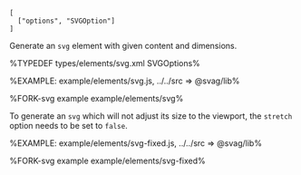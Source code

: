 
```### svg => string
[
  ["options", "SVGOption"]
]
```

Generate an `svg` element with given content and dimensions.

%TYPEDEF types/elements/svg.xml SVGOptions%

%EXAMPLE: example/elements/svg.js, ../../src => @svag/lib%

%FORK-svg example example/elements/svg%

To generate an `svg` which will not adjust its size to the viewport, the `stretch` option needs to be set to `false`.

%EXAMPLE: example/elements/svg-fixed.js, ../../src => @svag/lib%

%FORK-svg example example/elements/svg-fixed%
